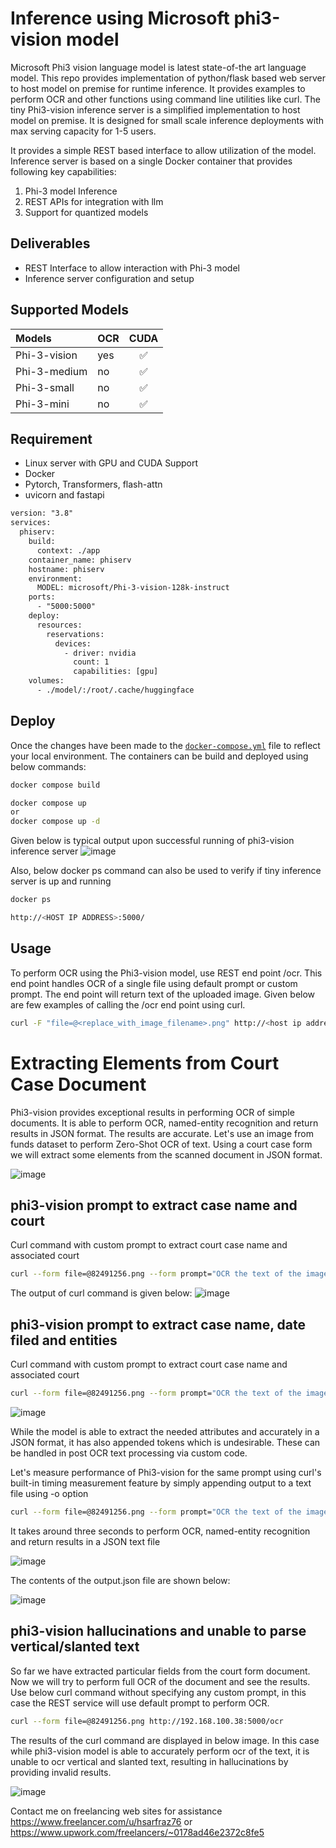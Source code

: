 
# Inference using Microsoft phi3-vision model
Microsoft Phi3 vision language model is latest state-of-the art language model. This repo provides implementation of python/flask based web server to host model on premise for runtime inference. It provides examples to perform OCR and other functions using command line utilities like curl. The tiny Phi3-vision inference server is a simplified implementation to host model on premise. It is designed for small scale inference deployments with max serving capacity for 1-5 users. 

It provides a simple REST based interface to allow utilization of the model. Inference server is based on a single Docker container that provides following key capabilities: 

1. Phi-3 model Inference
2. REST APIs for integration with llm
3. Support for quantized models

## Deliverables
- REST Interface to allow interaction with Phi-3 model
- Inference server configuration and setup 

## Supported Models

| Models              | OCR  | CUDA | 
| :------------------ | -----| :--: | 
| Phi-3-vision        | yes  |  ✅  | 
| Phi-3-medium        | no   |  ✅  | 
| Phi-3-small         | no   |  ✅  | 
| Phi-3-mini          | no   |  ✅  | 

## Requirement
- Linux server with GPU and CUDA Support
- Docker 
- Pytorch, Transformers, flash-attn
- uvicorn and fastapi 

```diff
version: "3.8"
services:
  phiserv:
    build:
      context: ./app
    container_name: phiserv
    hostname: phiserv
    environment:
      MODEL: microsoft/Phi-3-vision-128k-instruct
    ports:
      - "5000:5000"
    deploy:
      resources:
        reservations:
          devices:
            - driver: nvidia
              count: 1
              capabilities: [gpu]  
    volumes:
      - ./model/:/root/.cache/huggingface  

```
## Deploy 
Once the changes have been made to the [`docker-compose.yml`](./02_tiny_inference_single_model/docker-compose.yml) file to reflect your local environment. The containers can be build and deployed using below commands:

```bash
docker compose build

docker compose up
or
docker compose up -d
```
Given below is typical output upon successful running of phi3-vision inference server
![image](https://github.com/hsarfraz/llm-Inference/blob/main/03_serving_phi3-vision/_images/phi3_container_running.png)

Also, below docker ps command can also be used to verify if tiny inference server is up and running
```bash
docker ps 
```
```bash
http://<HOST IP ADDRESS>:5000/
```
## Usage 
To perform OCR using the Phi3-vision model, use REST end point /ocr. This end point handles OCR of a single file using default prompt or custom prompt. The end point will return text of the uploaded image. Given below are few examples of calling the /ocr end point using curl. 

```bash
curl -F "file=@<replace_with_image_filename>.png" http://<host ip address>:5000/ocr
```




# Extracting Elements from Court Case Document
Phi3-vision provides exceptional results in performing OCR of simple documents. It is able to perform OCR, named-entity recognition and return results in JSON format. The results are accurate. Let's use an image from funds dataset to perform Zero-Shot OCR of text. Using a court case form we will extract some elements from the scanned document in JSON format.   

![image](https://github.com/hsarfraz/llm-Inference/blob/main/03_serving_phi3-vision/_images/82491256.png)

## phi3-vision prompt to extract case name and court 
Curl command with custom prompt to extract court case name and associated court
```bash
curl --form file=@82491256.png --form prompt="OCR the text of the image. Extract the text of the following fields and put it in a JSON format: 'CASE NAME','COURT'" http://<host ip address>:5001/ocr
```
The output of curl command is given below:
![image](https://github.com/hsarfraz/llm-Inference/blob/main/03_serving_phi3-vision/_images/output_court_case_name_json.png)

## phi3-vision prompt to extract case name, date filed and entities 
Curl command with custom prompt to extract court case name and associated court
```bash
curl --form file=@82491256.png --form prompt="OCR the text of the image. Extract the text as JSON of the following fields and put it in a formatted JSON: 'CASE NAME','DATE FILED', LORILLARD ENTITIES" http://192.168.100.38:5001/ocr
```

![image](https://github.com/hsarfraz/llm-Inference/blob/main/03_serving_phi3-vision/_images/output_court_case_attrib_ex2.png)

While the model is able to extract the needed attributes and accurately in a JSON format, it has also appended tokens which is undesirable. These can be handled in post OCR text processing via custom code.  

Let's measure performance of Phi3-vision for the same prompt using curl's built-in timing measurement feature by simply appending output to a text file using -o option
```bash
curl --form file=@82491256.png --form prompt="OCR the text of the image. Extract the text as JSON of the following fields and put it in a formatted JSON: 'CASE NAME','DATE FILED', LORILLARD ENTITIES" http://192.168.100.38:5001/ocr -o output.json
```
It takes around three seconds to perform OCR, named-entity recognition and return results in a JSON text file

![image](https://github.com/hsarfraz/llm-Inference/blob/main/03_serving_phi3-vision/_images/output_court_case_attrib_ex2_time.png)

The contents of the output.json file are shown below:

![image](https://github.com/hsarfraz/llm-Inference/blob/main/03_serving_phi3-vision/_images/output_court_case_attrib_ex2_json.png)

## phi3-vision hallucinations and unable to parse vertical/slanted text 
So far we have extracted particular fields from the court form document. Now we will try to perform full OCR of the document and see the results. Use below curl command without specifying any custom prompt, in this case the REST service will use default prompt to perform OCR. 

```bash
curl --form file=@82491256.png http://192.168.100.38:5000/ocr
```
The results of the curl command are displayed in below image. In this case while phi3-vision model is able to accurately perform ocr of the text, it is unable to ocr vertical and slanted text, resulting in hallucinations by providing invalid results. 

![image](https://github.com/hsarfraz/llm-Inference/blob/main/03_serving_phi3-vision/_images/output_court_form_full_ocr.png)



Contact me on freelancing web sites for assistance https://www.freelancer.com/u/hsarfraz76 or https://www.upwork.com/freelancers/~0178ad46e2372c8fe5 